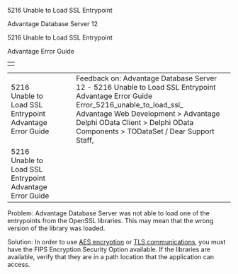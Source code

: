 5216 Unable to Load SSL Entrypoint




Advantage Database Server 12  

5216 Unable to Load SSL Entrypoint

Advantage Error Guide

|  |
| --- |
|  |

|  |  |  |  |  |
| --- | --- | --- | --- | --- |
| 5216 Unable to Load SSL Entrypoint  Advantage Error Guide |  |  | Feedback on: Advantage Database Server 12 - 5216 Unable to Load SSL Entrypoint Advantage Error Guide Error\_5216\_unable\_to\_load\_ssl\_ Advantage Web Development > Advantage Delphi OData Client > Delphi OData Components > TODataSet / Dear Support Staff, |  |
| 5216 Unable to Load SSL Entrypoint  Advantage Error Guide |  |  |  |  |

Problem: Advantage Database Server was not able to load one of the entrypoints from the OpenSSL libraries. This may mean that the wrong version of the library was loaded.

Solution: In order to use [AES encryption](master_encryption.htm) or [TLS communications](master_communications_encryption.htm), you must have the FIPS Encryption Security Option available. If the libraries are available, verify that they are in a path location that the application can access.